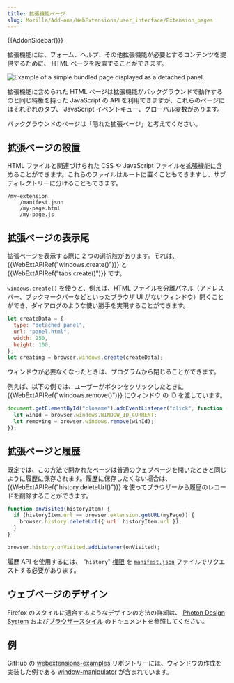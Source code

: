 ```yaml
---
title: 拡張機能ページ
slug: Mozilla/Add-ons/WebExtensions/user_interface/Extension_pages
---
```


{{AddonSidebar()}}

拡張機能には、フォーム、ヘルプ、その他拡張機能が必要とするコンテンツを提供するために、 HTML ページを設置することができます。

![Example of a simple bundled page displayed as a detached panel.](bundled_page_as_panel_small.png)

拡張機能に含められた HTML ページは拡張機能がバックグラウンドで動作するのと同じ特権を持った JavaScript の API を利用できますが、これらのページにはそれぞれのタブ、 JavaScript イベントキュー、グローバル変数があります。

バックグラウンドのページは「隠れた拡張ページ」と考えてください。

## 拡張ページの設置

HTML ファイルと関連づけられた CSS や JavaScript ファイルを拡張機能に含めることができます。これらのファイルはルートに置くこともできますし、サブディレクトリーに分けることもできます。

```
/my-extension
    /manifest.json
    /my-page.html
    /my-page.js
```

## 拡張ページの表示尾

拡張ページを表示する際に 2 つの選択肢があります。それは、 {{WebExtAPIRef("windows.create()")}} と {{WebExtAPIRef("tabs.create()")}} です。

`windows.create()` を使うと、例えば、HTML ファイルを分離パネル（アドレスバー、ブックマークバーなどといったブラウザ UI がないウィンドウ）開くことができ、ダイアログのような使い勝手を実現することができます。

```js
let createData = {
  type: "detached_panel",
  url: "panel.html",
  width: 250,
  height: 100,
};
let creating = browser.windows.create(createData);
```

ウィンドウが必要なくなったときは、プログラムから閉じることができます。

例えば、以下の例では、ユーザーがボタンをクリックしたときに {{WebExtAPIRef("windows.remove()")}} にウィンドウ の ID を渡しています。

```js
document.getElementById("closeme").addEventListener("click", function () {
  let winId = browser.windows.WINDOW_ID_CURRENT;
  let removing = browser.windows.remove(winId);
});
```

## 拡張ページと履歴

既定では、この方法で開かれたページは普通のウェブページを開いたときと同じように履歴に保存されます。履歴に保存したくない場合は、 {{WebExtAPIRef("history.deleteUrl()")}} を使ってブラウザーから履歴のレコードを削除することができます。

```js
function onVisited(historyItem) {
  if (historyItem.url == browser.extension.getURL(myPage)) {
    browser.history.deleteUrl({ url: historyItem.url });
  }
}

browser.history.onVisited.addListener(onVisited);
```

履歴 API を使用するには、 "`history`" [権限](/ja/docs/Mozilla/Add-ons/WebExtensions/manifest.json/permissions) を [`manifest.json`](/ja/docs/Mozilla/Add-ons/WebExtensions/manifest.json) ファイルでリクエストする必要があります。

## ウェブページのデザイン

Firefox のスタイルに適合するようなデザインの方法の詳細は、 [Photon Design System](https://design.firefox.com/photon/index.html) および[ブラウザースタイル](/ja/docs/Mozilla/Add-ons/WebExtensions/user_interface/Browser_styles) のドキュメントを参照してください。

## 例

GitHub の [webextensions-examples](https://github.com/mdn/webextensions-examples) リポジトリーには、ウィンドウの作成を実装した例である [window-manipulator](https://github.com/mdn/webextensions-examples/tree/master/window-manipulator) が含まれています。
